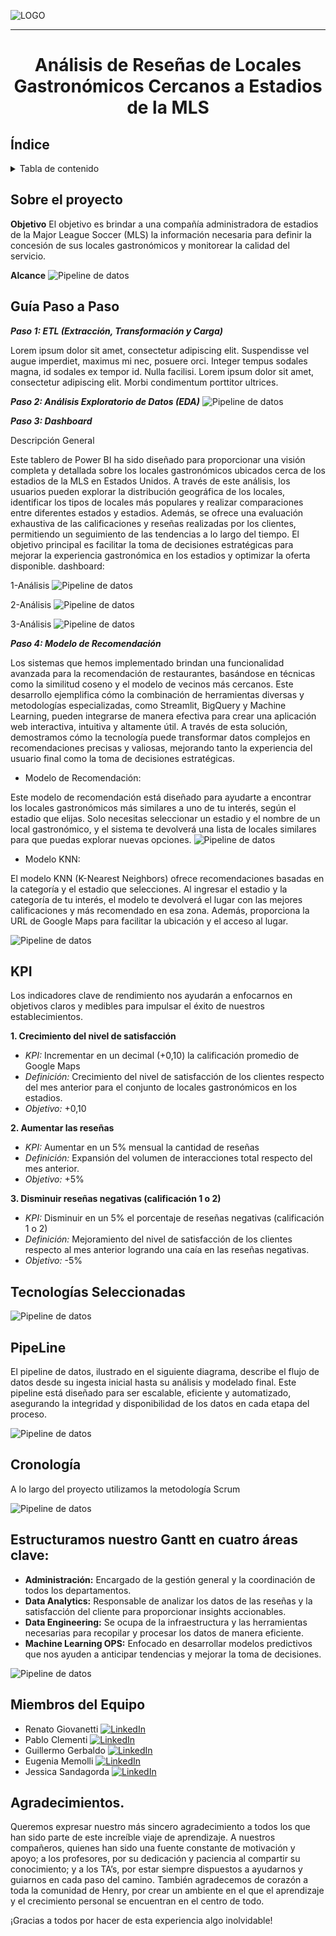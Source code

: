 
![LOGO](src/WS.jpeg)
***
# <p align="center">Análisis de Reseñas de Locales Gastronómicos Cercanos a Estadios de la MLS</p>

## Índice

<details>
  <summary>Tabla de contenido</summary>

  1. [Índice](#índice)
  2. [Sobre el proyecto](#sobre-el-proyecto)
  3. [Guía paso a paso](#guía-paso-a-paso)
  4. [KPI](#kpi)
  5. [Tecnologías Seleccionadas](#tecnologías-seleccionadas)
  6. [PipeLine](#pipeline)
  7. [Cronología](#cronología)
  8. [Miembros del Equipo](#miembros-del-equipo)

</details>

## Sobre el proyecto

**Objetivo**
 El objetivo es brindar a una compañía administradora de estadios de la Major League Soccer (MLS) la información necesaria para definir la concesión de sus locales gastronómicos y monitorear la calidad del servicio.

**Alcance**
![Pipeline de datos](src/Alcance-USA.jpeg)

## Guía Paso a Paso

*__Paso 1: ETL (Extracción, Transformación y Carga)__*

Lorem ipsum dolor sit amet, consectetur adipiscing elit. Suspendisse vel augue imperdiet, maximus mi nec, posuere orci. Integer tempus sodales magna, id sodales ex tempor id. Nulla facilisi. Lorem ipsum dolor sit amet, consectetur adipiscing elit. Morbi condimentum porttitor ultrices. 


*__Paso 2: Análisis Exploratorio de Datos (EDA)__*
![Pipeline de datos](src/aimage.png)



*__Paso 3: Dashboard__*

Descripción General

Este tablero de Power BI ha sido diseñado para proporcionar una visión completa y detallada sobre los locales gastronómicos ubicados cerca de los estadios de la MLS en Estados Unidos. A través de este análisis, los usuarios pueden explorar la distribución geográfica de los locales, identificar los tipos de locales más populares y realizar comparaciones entre diferentes estados y estadios. Además, se ofrece una evaluación exhaustiva de las calificaciones y reseñas realizadas por los clientes, permitiendo un seguimiento de las tendencias a lo largo del tiempo. El objetivo principal es facilitar la toma de decisiones estratégicas para mejorar la experiencia gastronómica en los estadios y optimizar la oferta disponible.
dashboard:

1-Análisis
![Pipeline de datos](src/DATO1.png)

2-Análisis
![Pipeline de datos](src/DATOS2.png)

3-Análisis
![Pipeline de datos](src/DATOS3.png)

*__Paso 4: Modelo de Recomendación__*

Los sistemas que hemos implementado brindan una funcionalidad avanzada para la recomendación de restaurantes, basándose en técnicas como la similitud coseno y el modelo de vecinos más cercanos. Este desarrollo ejemplifica cómo la combinación de herramientas diversas y metodologías especializadas, como Streamlit, BigQuery y Machine Learning, pueden integrarse de manera efectiva para crear una aplicación web interactiva, intuitiva y altamente útil. A través de esta solución, demostramos cómo la tecnología puede transformar datos complejos en recomendaciones precisas y valiosas, mejorando tanto la experiencia del usuario final como la toma de decisiones estratégicas.


  - Modelo de Recomendación:
    
Este modelo de recomendación está diseñado para ayudarte a encontrar los locales gastronómicos más similares a uno de tu interés, según el estadio que elijas. Solo necesitas seleccionar un estadio y el nombre de un local gastronómico, y el sistema te devolverá una lista de locales similares para que puedas explorar nuevas opciones.
![Pipeline de datos](src/reco.png)

  - Modelo KNN:

El modelo KNN (K-Nearest Neighbors) ofrece recomendaciones basadas en la categoría y el estadio que selecciones. Al ingresar el estadio y la categoría de tu interés, el modelo te devolverá el lugar con las mejores calificaciones y más recomendado en esa zona. Además, proporciona la URL de Google Maps para facilitar la ubicación y el acceso al lugar.

![Pipeline de datos](src/KNN.png)
## KPI
Los indicadores clave de rendimiento nos ayudarán a enfocarnos en objetivos claros y medibles para impulsar el éxito de nuestros establecimientos.

__1.  Crecimiento del nivel de satisfacción__

  - *KPI:* Incrementar en un decimal (+0,10) la calificación promedio de Google Maps
  - *Definición:* Crecimiento del nivel de satisfacción de los clientes respecto del mes anterior para el conjunto de locales gastronómicos en los estadios.
  - *Objetivo:* +0,10

__2. Aumentar las reseñas__

  - *KPI:* Aumentar en un 5% mensual la cantidad de reseñas
  - *Definición:*  Expansión del volumen de interacciones total respecto del mes anterior.
  - *Objetivo:* +5%

__3. Disminuir reseñas negativas (calificación 1 o 2)__

  - *KPI:* Disminuir en un 5% el porcentaje de reseñas negativas (calificación 1 o 2)
  - *Definición:* Mejoramiento del nivel de satisfacción de los clientes respecto al mes anterior logrando una caía en las reseñas negativas.
  - *Objetivo:* -5%

## Tecnologías Seleccionadas

![Pipeline de datos](src/stack.png)

## PipeLine
El pipeline de datos, ilustrado en el siguiente diagrama, describe el flujo de datos desde su ingesta inicial hasta su análisis y modelado final. Este pipeline está diseñado para ser escalable, eficiente y automatizado, asegurando la integridad y disponibilidad de los datos en cada etapa del proceso. 

![Pipeline de datos](src/Data_Pipeline.jpg)

## Cronología
A lo largo del proyecto utilizamos la metodología Scrum

![Pipeline de datos](src/image212.png)

## Estructuramos nuestro Gantt en cuatro áreas clave:

  - __Administración:__ Encargado de la gestión general y la coordinación de todos los departamentos.<br>
  - __Data Analytics:__ Responsable de analizar los datos de las reseñas y la satisfacción del cliente para proporcionar insights accionables.<br>
  - __Data Engineering:__ Se ocupa de la infraestructura y las herramientas necesarias para recopilar y procesar los datos de manera eficiente.<br>
  - __Machine Learning OPS:__ Enfocado en desarrollar modelos predictivos que nos ayuden a anticipar tendencias y mejorar la toma de decisiones.<br>

![Pipeline de datos](src/imag2e.png)


## Miembros del Equipo



 - Renato Giovanetti [![LinkedIn](https://img.shields.io/badge/LinkedIn-0077B5?style=for-the-badge&logo=linkedin&logoColor=white)](https://www.linkedin.com/in/renato-giovanetti-65bb61147/)
 - Pablo Clementi [![LinkedIn](https://img.shields.io/badge/LinkedIn-0077B5?style=for-the-badge&logo=linkedin&logoColor=white)](https://www.linkedin.com/in/pablo-clementi-511b211b3/)
 - Guillermo Gerbaldo [![LinkedIn](https://img.shields.io/badge/LinkedIn-0077B5?style=for-the-badge&logo=linkedin&logoColor=white)](https://www.linkedin.com/in/guillermo-gerbaldo-18a7144/)
 - Eugenia Memolli [![LinkedIn](https://img.shields.io/badge/LinkedIn-0077B5?style=for-the-badge&logo=linkedin&logoColor=white)](https://www.linkedin.com/in/maria-eugenia-memolli/)
 - Jessica Sandagorda [![LinkedIn](https://img.shields.io/badge/LinkedIn-0077B5?style=for-the-badge&logo=linkedin&logoColor=white)](https://www.linkedin.com/in/jessicasandagorda/)


## Agradecimientos.

Queremos expresar nuestro más sincero agradecimiento a todos los que han sido parte de este increíble viaje de aprendizaje. A nuestros compañeros, quienes han sido una fuente constante de motivación y apoyo; a los profesores, por su dedicación y paciencia al compartir su conocimiento; y a los TA’s, por estar siempre dispuestos a ayudarnos y guiarnos en cada paso del camino. También agradecemos de corazón a toda la comunidad de Henry, por crear un ambiente en el que el aprendizaje y el crecimiento personal se encuentran en el centro de todo.

¡Gracias a todos por hacer de esta experiencia algo inolvidable!

